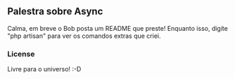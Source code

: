 ## Palestra sobre Async

Calma, em breve o Bob posta um README que preste! Enquanto isso, digite "php artisan" para ver os comandos extras que criei.

### License

Livre para o universo! :-D
